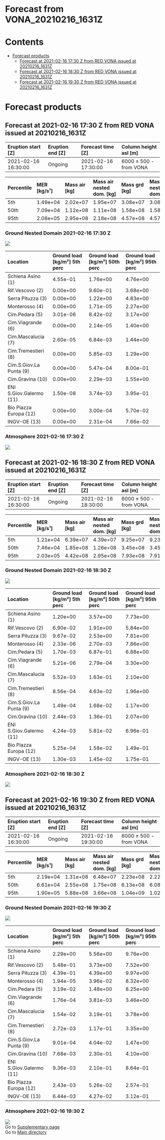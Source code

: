 
Forecast from VONA_20210216_1631Z
=================================

Contents
========

* [Forecast products](#forecast-products)
	* [Forecast at 2021-02-16 17:30 Z from RED VONA issued at 20210216_1631Z](#forecast-at-2021-02-16-1730-z-from-red-vona-issued-at-20210216_1631z)
	* [Forecast at 2021-02-16 18:30 Z from RED VONA issued at 20210216_1631Z](#forecast-at-2021-02-16-1830-z-from-red-vona-issued-at-20210216_1631z)
	* [Forecast at 2021-02-16 19:30 Z from RED VONA issued at 20210216_1631Z](#forecast-at-2021-02-16-1930-z-from-red-vona-issued-at-20210216_1631z)

# Forecast products

## Forecast at 2021-02-16 17:30 Z from RED VONA issued at 20210216_1631Z
  

|Eruption start [Z]|Eruption end [Z]|Forecast time [Z]|Column height asl [m]|
| :--- | :--- | :--- | :--- |
|2021-02-16 16:30:00|Ongoing|2021-02-16 17:30:00|6000 ± 500 - from VONA|
  
  

|Percentile|MER [kg/s¹]|Mass air [kg]|Mass air nested dom. [kg]|Mass grd [kg]|Mass grd nested dom. [kg]|
| :--- | :--- | :--- | :--- | :--- | :--- |
|5th|1.49e+04|2.02e+07|1.95e+07|3.08e+07|3.08e+07|
|50th|7.09e+04|1.12e+08|1.11e+08|1.58e+08|1.58e+08|
|95th|2.08e+05|2.95e+08|2.18e+08|4.57e+08|4.57e+08|
  

### Ground Nested Domain 2021-02-16 17:30 Z
  
![](./figures/probability_grd_2021_02_16_1730_grid_1_1.png)  
  
  
  
  
  
  
  
  
  
  
  
  

|Location|Ground load [kg/m²] 5th perc|Ground load [kg/m²] 50th perc|Ground load [kg/m²] 95th perc|
| :--- | :--- | :--- | :--- |
|Schiena Asino (1)|4.55e-01|1.76e+00|4.76e+00|
|Rif.Vescovo (2)|0.00e+00|9.60e-01|3.68e+00|
|Serra Pituzza (3)|0.00e+00|1.22e+00|4.83e+00|
|Monterosso (4)|0.00e+00|1.71e-05|2.27e+00|
|Cim.Pedara (5)|3.01e-06|8.42e-02|3.17e+00|
|Cim.Viagrande (6)|0.00e+00|2.14e-05|1.40e+00|
|Cim.Mascalucia (7)|2.60e-05|6.84e-03|1.44e+00|
|Cim.Tremestieri (8)|0.00e+00|5.85e-03|1.29e+00|
|Cim.S.Giov.La Punta (9)|0.00e+00|5.47e-04|8.00e-01|
|Cim.Gravina (10)|0.00e+00|2.29e-03|1.55e+00|
|ENI S.Giov.Galermo (11)|1.50e-08|3.74e-03|3.95e-01|
|Bio Piazza Europa (12)|0.00e+00|3.00e-04|5.70e-02|
|INGV-OE (13)|0.00e+00|2.31e-04|7.66e-02|
  

### Atmosphere 2021-02-16 17:30 Z
  
![](./figures/probability_air_2021_02_16_1730_grid_2_conclev_1_1.png)
## Forecast at 2021-02-16 18:30 Z from RED VONA issued at 20210216_1631Z
  

|Eruption start [Z]|Eruption end [Z]|Forecast time [Z]|Column height asl [m]|
| :--- | :--- | :--- | :--- |
|2021-02-16 16:30:00|Ongoing|2021-02-16 18:30:00|6000 ± 500 - from VONA|
  
  

|Percentile|MER [kg/s¹]|Mass air [kg]|Mass air nested dom. [kg]|Mass grd [kg]|Mass grd nested dom. [kg]|
| :--- | :--- | :--- | :--- | :--- | :--- |
|5th|1.21e+04|6.39e+07|4.39e+07|9.25e+07|9.23e+07|
|50th|7.46e+04|1.85e+08|1.26e+08|3.45e+08|3.45e+08|
|95th|2.03e+05|4.42e+08|2.95e+08|7.93e+08|7.91e+08|
  

### Ground Nested Domain 2021-02-16 18:30 Z
  
![](./figures/probability_grd_2021_02_16_1830_grid_1_2.png)  
  
  
  
  
  
  
  
  
  
  
  
  

|Location|Ground load [kg/m²] 5th perc|Ground load [kg/m²] 50th perc|Ground load [kg/m²] 95th perc|
| :--- | :--- | :--- | :--- |
|Schiena Asino (1)|1.20e+00|3.57e+00|7.73e+00|
|Rif.Vescovo (2)|6.90e-02|1.91e+00|5.84e+00|
|Serra Pituzza (3)|9.67e-02|2.53e+00|7.81e+00|
|Monterosso (4)|2.33e-06|2.70e-03|7.86e+00|
|Cim.Pedara (5)|1.70e-03|6.87e-01|6.88e+00|
|Cim.Viagrande (6)|5.21e-06|2.79e-04|3.30e+00|
|Cim.Mascalucia (7)|5.52e-03|1.63e-01|2.10e+00|
|Cim.Tremestieri (8)|8.56e-04|4.63e-02|1.96e+00|
|Cim.S.Giov.La Punta (9)|1.49e-04|1.68e-02|1.17e+00|
|Cim.Gravina (10)|2.44e-03|1.36e-01|2.07e+00|
|ENI S.Giov.Galermo (11)|4.24e-03|5.81e-02|6.96e-01|
|Bio Piazza Europa (12)|5.25e-04|1.58e-02|1.49e-01|
|INGV-OE (13)|1.30e-03|1.45e-02|1.75e-01|
  

### Atmosphere 2021-02-16 18:30 Z
  
![](./figures/probability_air_2021_02_16_1830_grid_2_conclev_1_2.png)
## Forecast at 2021-02-16 19:30 Z from RED VONA issued at 20210216_1631Z
  

|Eruption start [Z]|Eruption end [Z]|Forecast time [Z]|Column height asl [m]|
| :--- | :--- | :--- | :--- |
|2021-02-16 16:30:00|Ongoing|2021-02-16 19:30:00|6000 ± 500 - from VONA|
  
  

|Percentile|MER [kg/s¹]|Mass air [kg]|Mass air nested dom. [kg]|Mass grd [kg]|Mass grd nested dom. [kg]|
| :--- | :--- | :--- | :--- | :--- | :--- |
|5th|2.19e+04|1.31e+08|6.48e+07|2.23e+08|2.22e+08|
|50th|6.61e+04|2.55e+08|1.75e+08|6.13e+08|6.08e+08|
|95th|1.90e+05|5.88e+08|3.66e+08|1.04e+09|1.02e+09|
  

### Ground Nested Domain 2021-02-16 19:30 Z
  
![](./figures/probability_grd_2021_02_16_1930_grid_1_3.png)  
  
  
  
  
  
  
  
  
  
  
  
  

|Location|Ground load [kg/m²] 5th perc|Ground load [kg/m²] 50th perc|Ground load [kg/m²] 95th perc|
| :--- | :--- | :--- | :--- |
|Schiena Asino (1)|2.29e+00|5.56e+00|9.76e+00|
|Rif.Vescovo (2)|5.48e-01|3.73e+00|7.52e+00|
|Serra Pituzza (3)|4.39e-01|4.39e+00|9.97e+00|
|Monterosso (4)|1.94e-05|3.96e-02|8.32e+00|
|Cim.Pedara (5)|3.19e-02|1.48e+00|8.25e+00|
|Cim.Viagrande (6)|1.76e-04|3.81e-03|3.46e+00|
|Cim.Mascalucia (7)|1.54e-02|3.19e-01|3.78e+00|
|Cim.Tremestieri (8)|2.72e-03|1.17e-01|3.35e+00|
|Cim.S.Giov.La Punta (9)|9.01e-04|4.04e-02|1.47e+00|
|Cim.Gravina (10)|7.68e-03|2.30e-01|4.10e+00|
|ENI S.Giov.Galermo (11)|9.36e-03|2.10e-01|8.64e-01|
|Bio Piazza Europa (12)|2.43e-03|5.26e-02|2.57e-01|
|INGV-OE (13)|6.44e-03|4.27e-02|3.12e-01|
  

### Atmosphere 2021-02-16 19:30 Z
  
![](./figures/probability_air_2021_02_16_1930_grid_2_conclev_1_3.png)  
Go to [Supplementary page](Supplementary_page.md)  
Go to [Main directory](https://github.com/federicapardini/Real_time_ash_forecast)